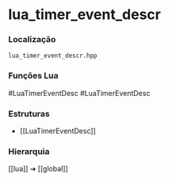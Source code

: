 # lua_timer_event_descr

### Localização
`lua_timer_event_descr.hpp`

### Funções Lua
#LuaTimerEventDesc
#LuaTimerEventDesc

### Estruturas
- [[LuaTimerEventDesc]]

### Hierarquia
[[lua]] ➔ [[global]]
